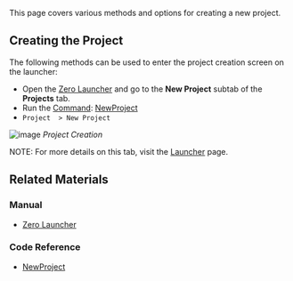 This page covers various methods and options for creating a new project.


## Creating the Project

The following methods can be used to enter the project creation screen on the launcher:
* Open the [Zero Launcher](https://github.com/ArendDanielek/ZeroDocsTest/blob/master/zero_editor_documentation/ZeroManual/Editor/Launcher.markdown) and go to the **New Project** subtab of the **Projects** tab.
* Run  the [Command](https://github.com/ArendDanielek/ZeroDocsTest/blob/master/zero_editor_documentation/zeromanual/editor/editorcommands/commands.markdown): [NewProject](https://github.com/ArendDanielek/ZeroDocsTest/blob/master/code_reference/command_reference.markdown#newproject)
* `Project  > New Project`



![image](https://media.githubusercontent.com/media/zeroengineteam/ZeroFiles/master/doc_files/47798.png) *Project Creation*


NOTE: For more details on this tab, visit the [Launcher](https://github.com/ArendDanielek/ZeroDocsTest/blob/master/zero_editor_documentation/zeromanual/editor/launcher.markdown#new-project) page.

 ## Related Materials
 ### Manual
- [Zero Launcher](https://github.com/ArendDanielek/ZeroDocsTest/blob/master/zero_editor_documentation/ZeroManual/Editor/Launcher.markdown)

 ### Code Reference
- [NewProject](https://github.com/ArendDanielek/ZeroDocsTest/blob/master/code_reference/command_reference.markdown#newproject) 
  
  
  
  
  
  
  

 